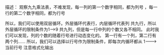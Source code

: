 描述：
	观察九九乘法表，不难发现，每一列的第一个数字相同，都为列号
						，每一行的第二个数字相同，都为行号

所以，我们可以使用双层循环。外层循环代表行，内层循环代表列
	共九行，所以外层循环的限制条件为1-->9
	共九列，但是每一行中列的个数又各不相同。
		此时我们可以发现，列的个数的随着行号进行动态变化的。
			第一行有一个列，第二行有两个列......
		所以，我们可以选择以行号作为限制条件，即每次内循环都从 1--->当前行号
注意格式化输出
